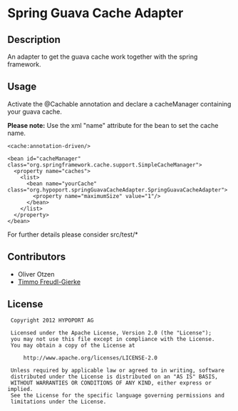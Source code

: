 Spring Guava Cache Adapter
==========================


Description
------
An adapter to get the guava cache work together with the spring framework.

Usage
-----

Activate the @Cachable annotation and declare a cacheManager containing your guava cache.

**Please note:** Use the xml "name" attribute for the bean to set the cache name.

    <cache:annotation-driven/>

    <bean id="cacheManager" class="org.springframework.cache.support.SimpleCacheManager">
      <property name="caches">
        <list>
          <bean name="yourCache" class="org.hypoport.springGuavaCacheAdapter.SpringGuavaCacheAdapter">
            <property name="maximumSize" value="1"/>
          </bean>
        </list>
      </property>
    </bean>

For further details please consider src/test/*

Contributors
------

- Oliver Otzen
- [Timmo Freudl-Gierke](https://github.com/timmo)


License
-----
     Copyright 2012 HYPOPORT AG

     Licensed under the Apache License, Version 2.0 (the "License");
     you may not use this file except in compliance with the License.
     You may obtain a copy of the License at

         http://www.apache.org/licenses/LICENSE-2.0

     Unless required by applicable law or agreed to in writing, software
     distributed under the License is distributed on an "AS IS" BASIS,
     WITHOUT WARRANTIES OR CONDITIONS OF ANY KIND, either express or implied.
     See the License for the specific language governing permissions and
     limitations under the License.
